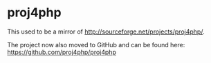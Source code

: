 proj4php
========

This used to be a mirror of http://sourceforge.net/projects/proj4php/.

The project now also moved to GitHub and can be found here:
https://github.com/proj4php/proj4php
